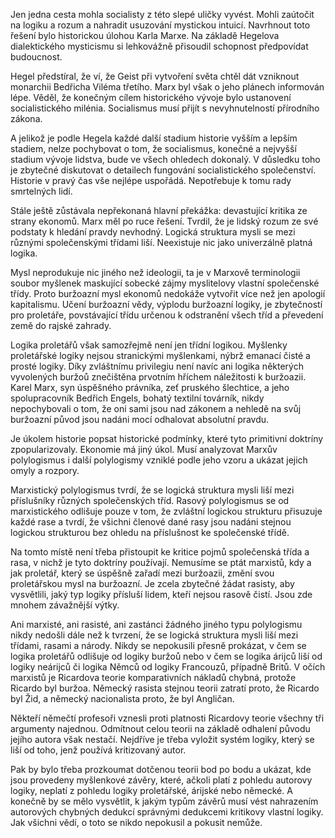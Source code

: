 Jen jedna cesta mohla socialisty z této slepé uličky vyvést. Mohli zaútočit na logiku a rozum a nahradit usuzování mystickou intuicí. Navrhnout toto řešení bylo historickou úlohou Karla Marxe. Na základě Hegelova dialektického mysticismu si lehkovážně přisoudil schopnost předpovídat budoucnost.

Hegel předstíral, že ví, že Geist při vytvoření světa chtěl dát vzniknout monarchii Bedřicha Viléma třetího. Marx byl však o jeho plánech informován lépe. Věděl, že konečným cílem historického vývoje bylo ustanovení socialistického milénia. Socialismus musí přijít s nevyhnutelností přírodního zákona.

A jelikož je podle Hegela každé další stadium historie vyšším a lepším stadiem, nelze pochybovat o tom, že socialismus, konečné a nejvyšší stadium vývoje lidstva, bude ve všech ohledech dokonalý. V důsledku toho je zbytečné diskutovat o detailech fungování socialistického společenství. Historie v pravý čas vše nejlépe uspořádá. Nepotřebuje k tomu rady smrtelných lidí.

Stále ještě zůstávala nepřekonaná hlavní překážka: devastující kritika ze strany ekonomů. Marx měl po ruce řešení. Tvrdil, že je lidský rozum ze své podstaty k hledání pravdy nevhodný. Logická struktura mysli se mezi různými společenskými třídami liší. Neexistuje nic jako univerzálně platná logika.

Mysl neprodukuje nic jiného než ideologii, ta je v Marxově terminologii soubor myšlenek maskující sobecké zájmy myslitelovy vlastní společenské třídy. Proto buržoazní mysl ekonomů nedokáže vytvořit více než jen apologií kapitalismu. Učení buržoazní vědy, výplodu buržoazní logiky, je zbytečností pro proletáře, povstávající třídu určenou k odstranění všech tříd a převedení země do rajské zahrady.

Logika proletářů však samozřejmě není jen třídní logikou. Myšlenky proletářské logiky nejsou stranickými myšlenkami, nýbrž emanací čisté a prosté logiky. Díky zvláštnímu privilegiu není navíc ani logika některých vyvolených buržoů znečištěna prvotním hříchem náležitosti k buržoazii. Karel Marx, syn úspěšného právníka, zeť pruského šlechtice, a jeho spolupracovník Bedřich Engels, bohatý textilní továrník, nikdy nepochybovali o tom, že oni sami jsou nad zákonem a nehledě na svůj buržoazní původ jsou nadáni mocí odhalovat absolutní pravdu.

Je úkolem historie popsat historické podmínky, které tyto primitivní doktríny zpopularizovaly. Ekonomie má jiný úkol. Musí analyzovat Marxův polylogismus i další polylogismy vzniklé podle jeho vzoru a ukázat jejich omyly a rozpory.

Marxistický polylogismus tvrdí, že se logická struktura mysli liší mezi příslušníky různých společenských tříd. Rasový polylogismus se od marxistického odlišuje pouze v tom, že zvláštní logickou strukturu přisuzuje každé rase a tvrdí, že všichni členové dané rasy jsou nadáni stejnou logickou strukturou bez ohledu na příslušnost ke společenské třídě.

Na tomto místě není třeba přistoupit ke kritice pojmů společenská třída a rasa, v nichž je tyto doktríny používají. Nemusíme se ptát marxistů, kdy a jak proletář, který se úspěšně zařadí mezi buržoazii, změní svou proletářskou mysl na buržoazní. Je zcela zbytečné žádat rasisty, aby vysvětlili, jaký typ logiky přísluší lidem, kteří nejsou rasově čistí. Jsou zde mnohem závažnější výtky.

Ani marxisté, ani rasisté, ani zastánci žádného jiného typu polylogismu nikdy nedošli dále než k tvrzení, že se logická struktura mysli liší mezi třídami, rasami a národy. Nikdy se nepokusili přesně prokázat, v čem se logika proletářů odlišuje od logiky buržoů nebo v čem se logika árijců liší od logiky neárijců či logika Němců od logiky Francouzů, případně Britů. V očích marxistů je Ricardova teorie komparativních nákladů chybná, protože Ricardo byl buržoa. Německý rasista stejnou teorii zatratí proto, že Ricardo byl Žid, a německý nacionalista proto, že byl Angličan.

Někteří němečtí profesoři vznesli proti platnosti Ricardovy teorie všechny tři argumenty najednou. Odmítnout celou teorii na základě odhalení původu jejího autora však nestačí. Nejdříve je třeba vyložit systém logiky, který se liší od toho, jenž používá kritizovaný autor.

Pak by bylo třeba prozkoumat dotčenou teorii bod po bodu a ukázat, kde jsou provedeny myšlenkové závěry, které, ačkoli platí z pohledu autorovy logiky, neplatí z pohledu logiky proletářské, árijské nebo německé. A konečně by se mělo vysvětlit, k jakým typům závěrů musí vést nahrazením autorových chybných dedukcí správnými dedukcemi kritikovy vlastní logiky. Jak všichni vědí, o toto se nikdo nepokusil a pokusit nemůže.